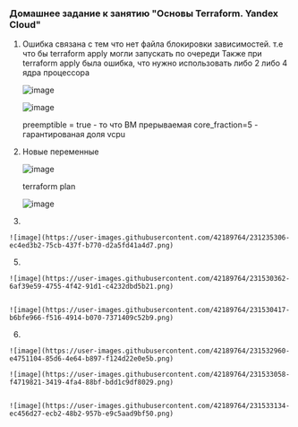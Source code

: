 ### Домашнее задание к занятию "Основы Terraform. Yandex Cloud"

1) Ошибка связана с тем что нет файла блокировки зависимостей. 
   т.е что бы terraform apply могли запускать по очереди
   Также при terraform apply была ошибка, что нужно использовать либо 2 либо 4 ядра процессора

   ![image](https://user-images.githubusercontent.com/42189764/231212894-e2eb7302-baef-4529-9dc5-49a87b3b416e.png)


   ![image](https://user-images.githubusercontent.com/42189764/231213208-5e269b08-fdf3-43fc-baa4-65c303e4003a.png)


   preemptible = true - то что ВМ прерываемая
   core_fraction=5 - гарантированая доля vcpu

2) 
   Новые переменные
    
    ![image](https://user-images.githubusercontent.com/42189764/231224877-b7603fec-f04c-4f60-b079-d00a5fb7aa84.png)

    
    terraform plan 

    
    ![image](https://user-images.githubusercontent.com/42189764/231225067-ea6d3408-0a6b-47eb-a3da-294d125252bf.png)

4)
    
    ![image](https://user-images.githubusercontent.com/42189764/231235306-ec4ed3b2-75cb-437f-b770-d2a5fd41a4d7.png)


5)

    ![image](https://user-images.githubusercontent.com/42189764/231530362-6af39e59-4755-4f42-91d1-c4232dbd5b21.png)


    ![image](https://user-images.githubusercontent.com/42189764/231530417-b6bfe966-f516-4914-b070-7371409c52b9.png)

6)  

    ![image](https://user-images.githubusercontent.com/42189764/231532960-e4751104-85d6-4e64-b897-f124d22e0e5b.png)

    ![image](https://user-images.githubusercontent.com/42189764/231533058-f4719821-3419-4fa4-88bf-bdd1c9df8029.png)
        

    ![image](https://user-images.githubusercontent.com/42189764/231533134-ec456d27-ecb2-48b2-957b-e9c5aad9bf50.png)




